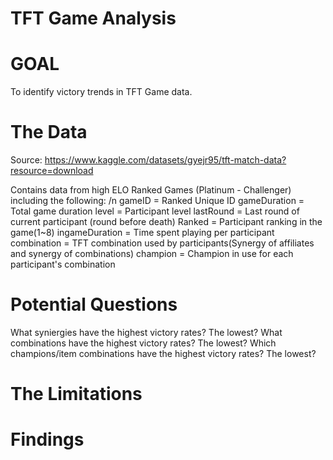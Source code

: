# TFT Game Analysis

# GOAL
To identify victory trends in TFT Game data.

# The Data

Source: https://www.kaggle.com/datasets/gyejr95/tft-match-data?resource=download

Contains data from high ELO Ranked Games (Platinum - Challenger) including the following: /n
gameID = Ranked Unique ID
gameDuration = Total game duration
level = Participant level
lastRound = Last round of current participant (round before death)
Ranked = Participant ranking in the game(1~8)
ingameDuration = Time spent playing per participant
combination = TFT combination used by participants(Synergy of affiliates and synergy of combinations)
champion = Champion in use for each participant's combination

# Potential Questions

What syniergies have the highest victory rates? The lowest?
What combinations have the highest victory rates? The lowest?
Which champions/item combinations have the highest victory rates? The lowest?

# The Limitations

# Findings
